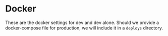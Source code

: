 # Docker

These are the docker settings for dev and dev alone. Should we provide a
docker-compose file for production, we will include it in a `deploys` directory.
